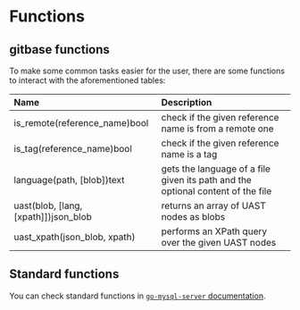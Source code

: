 # Functions

## gitbase functions

To make some common tasks easier for the user, there are some functions to interact with the aforementioned tables:

|     Name     |                                               Description                                           |
|:-------------|:----------------------------------------------------------------------------------------------------|
|is_remote(reference_name)bool| check if the given reference name is from a remote one                               |
|is_tag(reference_name)bool| check if the given reference name is a tag                                              |
|language(path, [blob])text| gets the language of a file given its path and the optional content of the file         |
|uast(blob, [lang, [xpath]])json_blob| returns an array of UAST nodes as blobs                                       |
|uast_xpath(json_blob, xpath)| performs an XPath query over the given UAST nodes                                     |

## Standard functions

You can check standard functions in [`go-mysql-server` documentation](https://github.com/src-d/go-mysql-server/tree/f813628f2d89f5d6d60e4d847addc89cf6fe7d98#custom-functions).
